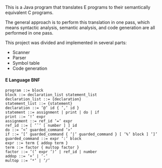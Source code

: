 This is a Java program that translates E programs to their semantically equivalent C programs.

The general approach is to perform this translation in one pass, which means syntactic analysis, semantic analysis, and code generation are all performed in one pass.

This project was divided and implemented in several parts:
* Scanner
* Parser
* Symbol table
* Code generation


#### E Language BNF ####
    program ::= block
    block ::= declaration_list statement_list
    declaration_list ::= {declaration}
    statement_list ::= {statement}
    declaration ::= ’@’ id { ’,’ id }
    statement ::= assignment | print | do | if
    print ::= ’!’ expr
    assignment ::= ref_id ’=’ expr
    ref_id ::= [ ’˜’ [ number ] ] id
    do ::= ’<’ guarded_command ’>’
    if ::= ’[’ guarded_command { ’|’ guarded_command } [ ’%’ block ] ’]’
    guarded_command ::= expr ’:’ block
    expr ::= term { addop term }
    term ::= factor { multop factor }
    factor ::= ’(’ expr ’)’ | ref_id | number
    addop ::= ’+’ | ’-’
    multop ::= ’*’ | ’/’
